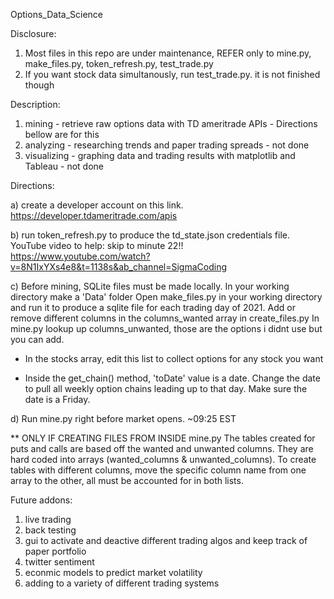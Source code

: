 Options_Data_Science

Disclosure: 

1. Most files in this repo are under maintenance, REFER only to mine.py, make_files.py, token_refresh.py, test_trade.py 
2. If you want stock data simultanously, run test_trade.py. it is not finished though

Description: 

1. mining - retrieve raw options data with TD ameritrade APIs - Directions bellow are for this
2. analyzing - researching trends and paper trading spreads - not done
3. visualizing - graphing data and trading results with matplotlib and Tableau - not done
            

  
Directions: 

a) create a developer account on this link. https://developer.tdameritrade.com/apis

b) run token_refresh.py to produce the td_state.json credentials file. 
   YouTube video to help: skip to minute 22!!
   https://www.youtube.com/watch?v=8N1IxYXs4e8&t=1138s&ab_channel=SigmaCoding

c) Before mining, SQLite files must be made locally. In your working directory make a 'Data' folder
   Open make_files.py in your working directory and run it to produce a sqlite file for each trading
   day of 2021. Add or remove different columns in the columns_wanted array in create_files.py
   In mine.py lookup up columns_unwanted, those are the options i didnt use but you can add.
   

* In the stocks array, edit this list to collect options for any stock you want

* Inside the get_chain() method, 'toDate' value is a date.
Change the date to pull all weekly option chains leading up to that day. 
Make sure the date is a Friday.

d) Run mine.py right before market opens. ~09:25 EST



** ONLY IF CREATING FILES FROM INSIDE mine.py
The tables created for puts and calls are based off the wanted and unwanted columns. They are hard coded into arrays (wanted_columns & unwanted_columns). To create tables with different columns, move the specific column name from one array to the other, all must be accounted for in both lists.

            
            
 Future addons:
 1) live trading
 2) back testing
 3) gui to activate and deactive different trading algos and keep track of paper portfolio
 4) twitter sentiment 
 5) econmic models to predict market volatility
 6) adding to a variety of different trading systems
            
            
            
